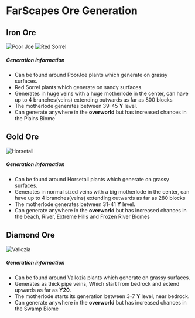 # FarScapes Ore Generation


## Iron Ore
![Poor Joe ](block:oreflowers:oreflowers1@0)
![Red Sorrel ](block:oreflowers:oreflowersdesert1@0)

##### Generation information
- Can be found around PoorJoe plants which generate on grassy surfaces.
- Red Sorrel plants which generate on sandy surfaces.
- Generates in huge veins with a huge motherlode in the center, can have up to 4 branches(veins) extending outwards as far as 800 blocks
- The motherlode generates between 39-45 **Y** level.
- Can generate anywhere in the **overworld** but has increased chances in the Plains Biome

## Gold Ore
![Horsetail ](block:oreflowers:oreflowers1@1)

##### Generation information
- Can be found around Horsetail plants which generate on grassy surfaces.
- Generates in normal sized veins with a big motherlode in the center, can have up to 4 branches(veins) extending outwards as far as 280 blocks
- The motherlode generates between 31-41 **Y** level.
- Can generate anywhere in the **overworld** but has increased chances in the beach,
River, Extreme Hills and Frozen River Biomes

## Diamond Ore
![Vallozia ](block:oreflowers:oreflowers1@2)

##### Generation information
- Can be found around Vallozia plants which generate on grassy surfaces.
- Generates as thick pipe veins, Which start from bedrock and extend upwards as far as **Y20**.
- The motherlode starts its generation between 3-7 **Y** level, near bedrock.
- Can generate anywhere in the **overworld** but has increased chances in the Swamp Biome

